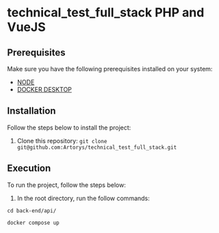 # technical_test_full_stack PHP and VueJS

## Prerequisites

Make sure you have the following prerequisites installed on your system:

- [NODE](https://nodejs.org/en)
- [DOCKER DESKTOP](https://docs.docker.com/compose/install/)

## Installation

Follow the steps below to install the project:

1. Clone this repository: `git clone git@github.com:Artorys/technical_test_full_stack.git`

## Execution

To run the project, follow the steps below:

1. In the root directory, run the follow commands:
```
cd back-end/api/
```
```
docker compose up 
```


